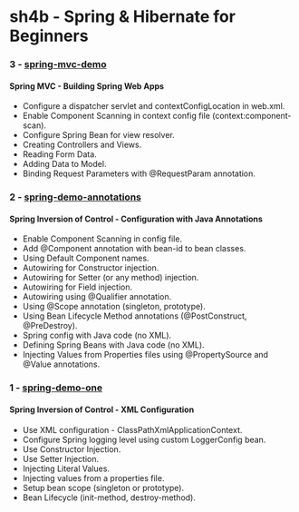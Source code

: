 sh4b - Spring & Hibernate for Beginners
=======================================

### 3 - [spring-mvc-demo](springmvcdemo)

#### Spring MVC - Building Spring Web Apps
* Configure a dispatcher servlet and contextConfigLocation in web.xml.
* Enable Component Scanning in context config file (context:component-scan).
* Configure Spring Bean for view resolver.
* Creating Controllers and Views.
* Reading Form Data.
* Adding Data to Model.
* Binding Request Parameters with @RequestParam annotation.

### 2 - [spring-demo-annotations](springdemoannotations)

#### Spring Inversion of Control - Configuration with Java Annotations
* Enable Component Scanning in config file.
* Add @Component annotation with bean-id to bean classes.
* Using Default Component names.
* Autowiring for Constructor injection.
* Autowiring for Setter (or any method) injection.
* Autowiring for Field injection.
* Autowiring using @Qualifier annotation.
* Using @Scope annotation (singleton, prototype).
* Using Bean Lifecycle Method annotations (@PostConstruct, @PreDestroy).
* Spring config with Java code (no XML).
* Defining Spring Beans with Java code (no XML).
* Injecting Values from Properties files using @PropertySource and @Value annotations.

### 1 - [spring-demo-one](springdemoone)

#### Spring Inversion of Control - XML Configuration
* Use XML configuration - ClassPathXmlApplicationContext.
* Configure Spring logging level using custom LoggerConfig bean.
* Use Constructor Injection.
* Use Setter Injection.
* Injecting Literal Values.
* Injecting values from a properties file.
* Setup bean scope (singleton or prototype).
* Bean Lifecycle (init-method, destroy-method).
